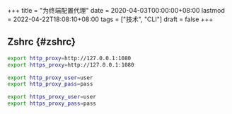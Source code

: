 +++
title = "为终端配置代理"
date = 2020-04-03T00:00:00+08:00
lastmod = 2022-04-22T18:08:10+08:00
tags = ["技术", "CLI"]
draft = false
+++

## Zshrc {#zshrc}

```sh
export http_proxy=http://127.0.0.1:1080
export https_proxy=http://127.0.0.1:1080

export http_proxy_user=user
export http_proxy_pass=pass

export https_proxy_user=user
export https_proxy_pass=pass
```
